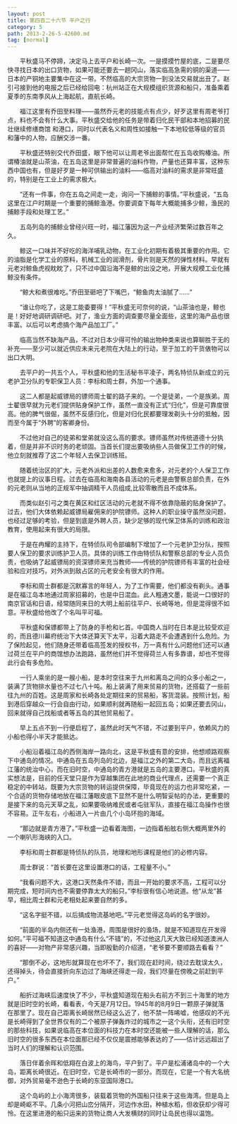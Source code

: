 ```yaml
---
layout: post
title: 第四百二十六节 平户之行
category: 5
path: 2013-2-26-5-42600.md
tag: [normal]
---
```


　　平秋盛马不停蹄，决定马上去平户和长崎一次。一是摸摸竹屋的底，二是要尽快寻找日本的出口货物，如果可能还要去一趟冈山，落实临高急需的铜的渠道——日本的产铜地主要集中在这一带。不然临高的大宗货物一到没法交易就出丑了。赵引弓接到他的电报之后已经给回电：杭州站正在大规模组织货源和船只，准备乘着夏季的东南季风从上海起航，直航长崎。

　　福江这里有乔田至料理——虽然乔元老的技能点有点少，好歹这里有周老爷打点，料也不会有什么大事。平秋盛交给他的任务是带着归化民干部和本地招募的民壮继续修缮商馆 和港口，同时以代表名义和周性如接触一下本地较低等级的官员和藩中的人物，应酬交涉一番。

　　平秋盛还特别交代乔田盛，眼下他可以让周老爷出面帮忙在五岛收购椿油。所谓椿油就是山茶油，在五岛这里是非常普遍的油料作物，产量也还算丰富，这种东西中国也有，但是好歹是一种可供输出的油料——临高对油料的需求是非常旺盛的，特别是在工业上的需求极大。

　　“还有一件事，你在五岛之间走一走，询问一下捕鲸的事情。”平秋盛说，“五岛这里在江户时期是一个重要的捕鲸渔港。你要调查下每年大概能捕多少鲸，渔民的捕鲸手段和处理工艺。”

　　五岛列岛的捕鲸业曾经兴旺一时，福江藩因为这一产业经济繁荣过数百年之久。

　　鲸这一口味并不好吃的海洋哺乳动物，在工业化初期有着极其重要的作用。它的油脂是化学工业的原料，机械工业的润滑剂，骨片则是天然的弹性材料。早就有元老对鲸鱼虎视眈眈了，只不过中国沿海不是鲸的出没之地，开展大规模工业化捕鲸没有条件。

　　“鲸大和煮很难吃。”乔田至砸吧了下嘴巴，“鲸鱼肉太油腻了……”

　　“谁让你吃了，这是工能委要得！”平秋盛无可奈何的说，“山茶油也是，鲸也是！好好地调研调研吧。对了，渔业方面的调查要尽量全面些，这里的海产品也很丰富。以后可以考虑搞个海产品加工厂。”

　　临高当然不缺海产品，不过对日本少得可怜的输出物种类来说也算聊胜于无的补充——至少可以就近供应未来元老院在大陆上的行动，至于加工的干货俵物可以出口大明。

　　去平户的一共五个人，平秋盛和他的生活秘书平凌子，两名特侦队新成立的元老护卫分队的专职保卫人员：李标和周士群，外加一个通事。

　　这二人都是起威镖局的镖师周士翟的路子来的。一个是徒弟，一个是族弟。周士翟很早就为元老们提供贴身保护工作，虽然一直没有正式“归化”，但是可靠度很高。他的脾气很倔，虽然不反感归化，但是对归化民都要理发剃头十分的抵触，因而至今属于“外聘”的客卿身份。

　　不过他对自己的徒弟和堂弟就没这么高的要求。镖师虽然对传统道德十分执着，但是并非不识时务的老顽固。当首长们提出要吸纳些人员做保卫工作的时候，他立刻就推荐了这二个年轻人去保卫训练班。

　　随着统治区的扩大，元老外派和出差的人数愈来愈多，对元老的个人保卫工作也就提上的议事日程。过去在临高和海南各县活动的元老是由警察总部负责，在外的元老则从当地的正规军中抽调精干人员组成,比较零散而且不成体系。

　　而类似赵引弓之类在黄区和红区活动的元老就不得不依靠隐蔽的贴身保护了。过去，他们大体依赖起威镖局雇佣来的护院镖师。这种人的职业操守虽然没问题，也经过足够的考验，但是到底是外聘人员，缺少足够的现代保卫体系的训练和政治教育，使用起来有很大的局限。

　　于是在冉耀的主持下，在特侦队司令部编制下增加了一个元老护卫分队，按照要人保卫的要求训练护卫人员。具体的训练工作由特侦队和警察总部的专业人员负责，也吸纳了起威镖局的资深镖师来充当教师——传统的护院镖师有丰富的社会经验和应对技巧，对外派到敌占区的元老安全有很大的作用。

　　李标和周士群都是沉默寡言的年轻人，为了工作需要，他们都没有剃头。通事是在福江岛本地通过周家招募的，也是中日混血。此人粗通文墨，能说一口很好的南京官话和日语，经常随同来日的大明上船前往平户、长崎等地，但是混得很不如意。平秋盛给他改了个名叫平可福。

　　平秋盛和保镖都带上了防身的手枪和匕首。中国商人当时在日本是比较受欢迎的，而且德川幕府统治下大体还算天下太平，沿着大路走不会遭遇到什么危险。为了保险起见，他们随身还带着临高签发的授权书，万一真有什么问题他们还可以通过荷兰在平户的商馆想办法跑路，虽然他们并不觉得荷兰人有多靠谱，却也不觉得此行会有多危险。

　　一行人乘坐的是一艘小船，是本时空往来于九州和离岛之间的众多小船之一，装满了货物排水量也不过七八十吨。船上装满了用来贸易的货物，还搭载了一些前往九州的百姓。这是周家和长崎各处定期往来的贸易船，客货混装。按照计划，船到港后穿越众一行会自由行动，如果顺利就再随船一起回五岛；如果还要去冈山，回来就得自己找船或者等五岛的其他贸易船了。

　　早上五点不到一行便启程了，虽然此时天气不错，不过要到平户，依赖风力的小船也得小半天才能抵达。

　　小船沿着福江岛的西侧海岸一路向北，这是平秋盛有意的安排，他想顺路观察下中通岛的情况。中通岛在五岛列岛的北边，是福江之外的第二大岛，而且远离福江藩的统治中心，而在旧时空，中通岛的青方港就是五岛的主要港口。平秋盛的真实想法是，目前的任天堂只是作为穿越集团在此地的商业代理点，还需要一个真正稳定的中转站，既要为大宗货物的转运提供保障，毕竟现在的运力也非常吃紧，一个合适的货物存储地放在福江藩眼皮底下显然不是什么明智妥帖的办法，更重要的是接下来的岛元天草之乱，如果要吸纳难民或者屯驻军队，直接在福江岛操作也很不容易。正午左右，小船进入一片由几个小岛环抱的海域。

　　“那边就是青方港了。”平秋盛一边看着海图，一边指着船舷右侧大概两里外的一个喇叭形海峡的入口。

　　李标和周士群都是特侦队的队员，地理和地形课程是他们的必修内容。

　　周士群说：“首长要在这里设置港口的话，工程量不小。”

　　“我看问题不大，这港口天然条件不错，而且一开始的要求不高，工程可以分期完成，短时间内也不需要停靠太大的船只。”李标很有信心地说道。他“从龙”甚早，相比周士群和元老相处起来要自然的多。

　　“这名字挺不错，以后搞成物流基地吧。”平元老觉得这岛屿的名字很妙。

　　“前面的半岛内侧还有一处渔港，周围是很好的渔场，就是不知道现在开发得如何。”平可福不知道这中通岛有什么“不错”的，不过他这几天大致已经知道澳洲人的喜好——对物产非常感兴趣，当即殷勤的介绍道，“老爷要不要顺路去看看？”

　　“那倒不必，这地形就算现在也坏不了，我们现在赶时间，绕过去耽误太久，还得掉头，待会直接折向东边过了海峡还得走一段，我们尽量在傍晚之前赶到平户。”

　　船折过海峡后速度快了不少，平秋盛知道现在船头右前方不到三十海里的地方就是旧时空的长崎，看看表，今天是7月12日。1945年的8月9日一颗原子弹就落在那里了。现在自己距离长崎居然已经这么近了，他不禁一阵唏嘘，他感叹的不光是长崎得到了全世界仅有的二个被原子弹轰炸过的城市之一这个头衔，还有旧时空的那些科技，如果说临高在本位面的科技力在本时空还能被一些人理解的话，那么旧时空的很多东西在本位面那已经不仅仅是震撼能够表达的了——估计远远超出了当时人们的理解和认识范围。

　　落日伴着余晖和低翔在白波上的海鸟，平户到了。平户是松浦诸岛中的一个大岛，距离长崎很近。在旧时空，它是长崎市的一部分。而现在，它是一个有大名统御，对外贸易毫不逊色于长崎的东亚国际港口。

　　这个岛屿的上小海湾很多，装载着货物的外国船只往来于这些海湾。但是岛上却是崎岖不平。几条小河把山峦分隔开，河边作水田，种植水稻，但收获却少得可怜。在这里进港的船只运来的货物让商人大发横财的同时让岛民也得以温饱。
